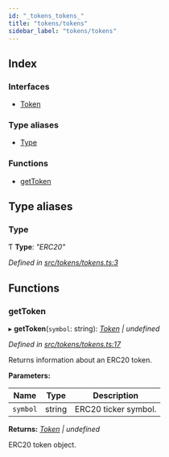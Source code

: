 ```yaml
---
id: "_tokens_tokens_"
title: "tokens/tokens"
sidebar_label: "tokens/tokens"
---
```


## Index

### Interfaces

* [Token](../interfaces/_tokens_tokens_.token.md)

### Type aliases

* [Type](_tokens_tokens_.md#type)

### Functions

* [getToken](_tokens_tokens_.md#gettoken)

## Type aliases

###  Type

Ƭ **Type**: *"ERC20"*

*Defined in [src/tokens/tokens.ts:3](https://github.com/comit-network/comit-js-sdk/blob/364611d/src/tokens/tokens.ts#L3)*

## Functions

###  getToken

▸ **getToken**(`symbol`: string): *[Token](../interfaces/_tokens_tokens_.token.md) | undefined*

*Defined in [src/tokens/tokens.ts:17](https://github.com/comit-network/comit-js-sdk/blob/364611d/src/tokens/tokens.ts#L17)*

Returns information about an ERC20 token.

**Parameters:**

Name | Type | Description |
------ | ------ | ------ |
`symbol` | string | ERC20 ticker symbol.  |

**Returns:** *[Token](../interfaces/_tokens_tokens_.token.md) | undefined*

ERC20 token object.

